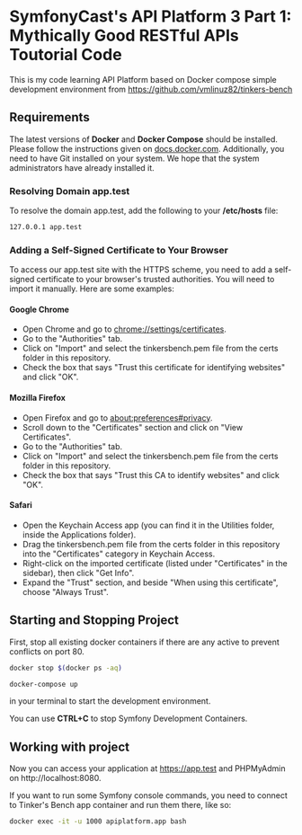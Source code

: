 # SymfonyCast's API Platform 3 Part 1: Mythically Good RESTful APIs Toutorial Code
This is my code learning API Platform based on Docker compose simple development environment from https://github.com/vmlinuz82/tinkers-bench 

## Requirements

The latest versions of **Docker** and **Docker Compose** should be installed. Please follow the instructions given on [docs.docker.com](https://docs.docker.com/install/linux/docker-ce/ubuntu/). Additionally, you need to have Git installed on your system. We hope that the system administrators have already installed it.


### Resolving Domain app.test

To resolve the domain app.test, add the following to your **/etc/hosts** file:

```bash
127.0.0.1 app.test
```

### Adding a Self-Signed Certificate to Your Browser

To access our app.test site with the HTTPS scheme, you need to add a self-signed certificate to your browser's trusted authorities. You will need to import it manually. Here are some examples:

#### Google Chrome

- Open Chrome and go to [chrome://settings/certificates](chrome://settings/certificates).
- Go to the "Authorities" tab.
- Click on "Import" and select the tinkersbench.pem file from the certs folder in this repository.
- Check the box that says "Trust this certificate for identifying websites" and click "OK".

#### Mozilla Firefox

- Open Firefox and go to [about:preferences#privacy](https://app.test/).
- Scroll down to the "Certificates" section and click on "View Certificates".
- Go to the "Authorities" tab.
- Click on "Import" and select the tinkersbench.pem file from the certs folder in this repository.
- Check the box that says "Trust this CA to identify websites" and click "OK".

#### Safari

- Open the Keychain Access app (you can find it in the Utilities folder, inside the Applications folder).
- Drag the tinkersbench.pem file from the certs folder in this repository into the "Certificates" category in Keychain Access.
- Right-click on the imported certificate (listed under "Certificates" in the sidebar), then click "Get Info".
- Expand the "Trust" section, and beside "When using this certificate", choose "Always Trust".

## Starting and Stopping Project

First, stop all existing docker containers if there are any active to prevent conflicts on port 80.

```bash
docker stop $(docker ps -aq)
```

```bash
docker-compose up
```

in your terminal to start the development environment. 

You can use **CTRL+C** to stop Symfony Development Containers.

## Working with project

Now you can access your application at https://app.test and PHPMyAdmin on http://localhost:8080.

If you want to run some Symfony console commands, you need to connect to Tinker's Bench app container and run them there, like so:

```bash
docker exec -it -u 1000 apiplatform.app bash
```